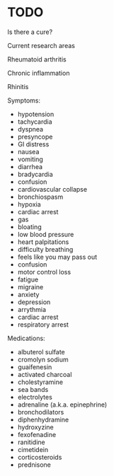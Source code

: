 # TODO

Is there a cure?

Current research areas

Rheumatoid arthritis

Chronic inflammation

Rhinitis

Symptoms:

* hypotension
* tachycardia
* dyspnea
* presyncope
* GI distress
* nausea
* vomiting
* diarrhea
* bradycardia
* confusion
* cardiovascular collapse
* bronchiospasm
* hypoxia
* cardiac arrest
* gas
* bloating
* low blood pressure
* heart palpitations
* difficulty breathing
* feels like you may pass out
* confusion
* motor control loss
* fatigue
* migraine
* anxiety
* depression
* arrythmia
* cardiac arrest
* respiratory arrest 

Medications:

* albuterol sulfate
* cromolyn sodium
* guaifenesin
* activated charcoal
* cholestyramine
* sea bands
* electrolytes
* adrenaline (a.k.a. epinephrine)
* bronchodilators
* diphenhydramine
* hydroxyzine
* fexofenadine
* ranitidine
* cimetidein
* corticosteroids
* prednisone
